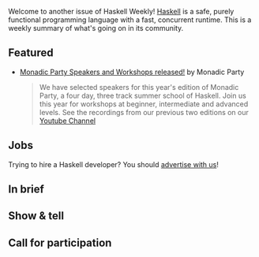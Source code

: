 Welcome to another issue of Haskell Weekly!
[Haskell](https://www.haskell.org) is a safe, purely functional programming language with a fast, concurrent runtime.
This is a weekly summary of what's going on in its community.

## Featured

- [Monadic Party Speakers and Workshops released!](https://monadic.party) by Monadic Party
  > We have selected speakers for this year's edition of Monadic Party, a four day, three track summer school of Haskell. Join us this year for workshops at beginner, intermediate and advanced levels. See the recordings from our previous two editions on our [Youtube Channel](https://www.youtube.com/channel/UCCeiYYR2fCXarkfSqqFBwuA/videos)


## Jobs

Trying to hire a Haskell developer?
You should [advertise with us](https://haskellweekly.news/advertising.html)!

## In brief

## Show & tell

## Call for participation
